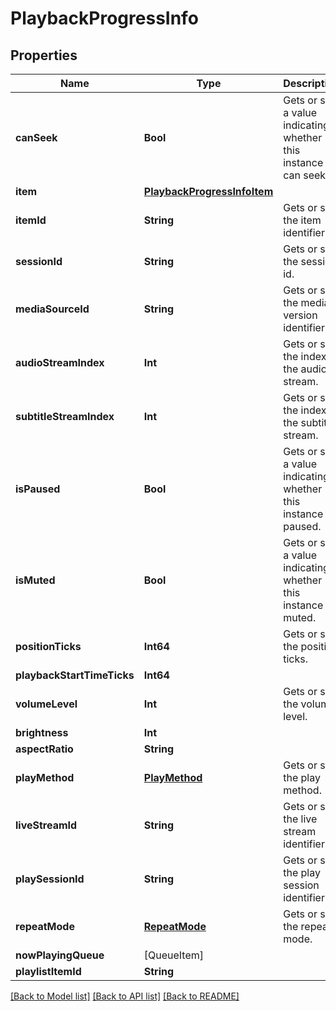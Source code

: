 # PlaybackProgressInfo

## Properties
Name | Type | Description | Notes
------------ | ------------- | ------------- | -------------
**canSeek** | **Bool** | Gets or sets a value indicating whether this instance can seek. | [optional] 
**item** | [**PlaybackProgressInfoItem**](PlaybackProgressInfoItem.md) |  | [optional] 
**itemId** | **String** | Gets or sets the item identifier. | [optional] 
**sessionId** | **String** | Gets or sets the session id. | [optional] 
**mediaSourceId** | **String** | Gets or sets the media version identifier. | [optional] 
**audioStreamIndex** | **Int** | Gets or sets the index of the audio stream. | [optional] 
**subtitleStreamIndex** | **Int** | Gets or sets the index of the subtitle stream. | [optional] 
**isPaused** | **Bool** | Gets or sets a value indicating whether this instance is paused. | [optional] 
**isMuted** | **Bool** | Gets or sets a value indicating whether this instance is muted. | [optional] 
**positionTicks** | **Int64** | Gets or sets the position ticks. | [optional] 
**playbackStartTimeTicks** | **Int64** |  | [optional] 
**volumeLevel** | **Int** | Gets or sets the volume level. | [optional] 
**brightness** | **Int** |  | [optional] 
**aspectRatio** | **String** |  | [optional] 
**playMethod** | [**PlayMethod**](PlayMethod.md) | Gets or sets the play method. | [optional] 
**liveStreamId** | **String** | Gets or sets the live stream identifier. | [optional] 
**playSessionId** | **String** | Gets or sets the play session identifier. | [optional] 
**repeatMode** | [**RepeatMode**](RepeatMode.md) | Gets or sets the repeat mode. | [optional] 
**nowPlayingQueue** | [QueueItem] |  | [optional] 
**playlistItemId** | **String** |  | [optional] 

[[Back to Model list]](../README.md#documentation-for-models) [[Back to API list]](../README.md#documentation-for-api-endpoints) [[Back to README]](../README.md)


